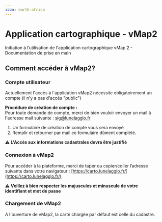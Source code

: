 ```yaml
---
icon: earth-africa
---
```


# Application cartographique - vMap2

Initiation à l’utilisation de l'application cartographique vMap 2 - Documentation de prise en main

## Comment accéder à vMap2?

### Compte utilisateur

Actuellement l'accès à l'application vMap2 nécessite obligatoirement un compte (il n'y a pas d'accès "public")

**Procédure de création de compte :**\
Pour toute demande de compte, merci de bien vouloir envoyer un mail à l'adresse mail suivante : [sig@lunelagglo.fr](mailto:sig@lunelagglo.fr)

1. Un formulaire de création de compte vous sera envoyé
2. Remplir et retourner par mail ce formulaire dûment complété.

⚠️ **L'Accès aux informations cadastrales devra être justifié**

### Connexion à vMap2

Pour accéder à la plateforme, merci de taper ou copier/coller l’adresse suivante dans votre navigateur : [https://carto.lunelagglo.fr/](https://carto.lunelagglo.fr/)

⚠️ **Veillez à bien respecter les majuscules et minuscule de votre identifiant et mot de passe**



### Chargement de vMap2

A l'ouverture de vMap2, la carte chargée par défaut est celle du cadastre.
